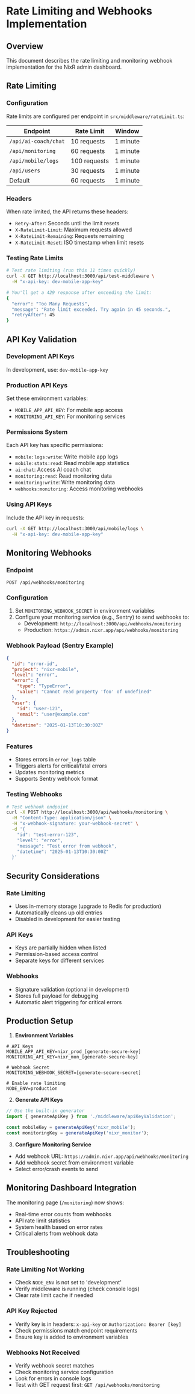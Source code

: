 # Rate Limiting and Webhooks Implementation

## Overview
This document describes the rate limiting and monitoring webhook implementation for the NixR admin dashboard.

## Rate Limiting

### Configuration
Rate limits are configured per endpoint in `src/middleware/rateLimit.ts`:

| Endpoint | Rate Limit | Window |
|----------|------------|--------|
| `/api/ai-coach/chat` | 10 requests | 1 minute |
| `/api/monitoring` | 60 requests | 1 minute |
| `/api/mobile/logs` | 100 requests | 1 minute |
| `/api/users` | 30 requests | 1 minute |
| Default | 60 requests | 1 minute |

### Headers
When rate limited, the API returns these headers:
- `Retry-After`: Seconds until the limit resets
- `X-RateLimit-Limit`: Maximum requests allowed
- `X-RateLimit-Remaining`: Requests remaining
- `X-RateLimit-Reset`: ISO timestamp when limit resets

### Testing Rate Limits
```bash
# Test rate limiting (run this 11 times quickly)
curl -X GET http://localhost:3000/api/test-middleware \
  -H "x-api-key: dev-mobile-app-key"

# You'll get a 429 response after exceeding the limit:
{
  "error": "Too Many Requests",
  "message": "Rate limit exceeded. Try again in 45 seconds.",
  "retryAfter": 45
}
```

## API Key Validation

### Development API Keys
In development, use: `dev-mobile-app-key`

### Production API Keys
Set these environment variables:
- `MOBILE_APP_API_KEY`: For mobile app access
- `MONITORING_API_KEY`: For monitoring services

### Permissions System
Each API key has specific permissions:
- `mobile:logs:write`: Write mobile app logs
- `mobile:stats:read`: Read mobile app statistics
- `ai:chat`: Access AI coach chat
- `monitoring:read`: Read monitoring data
- `monitoring:write`: Write monitoring data
- `webhooks:monitoring`: Access monitoring webhooks

### Using API Keys
Include the API key in requests:
```bash
curl -X GET http://localhost:3000/api/mobile/logs \
  -H "x-api-key: dev-mobile-app-key"
```

## Monitoring Webhooks

### Endpoint
`POST /api/webhooks/monitoring`

### Configuration
1. Set `MONITORING_WEBHOOK_SECRET` in environment variables
2. Configure your monitoring service (e.g., Sentry) to send webhooks to:
   - Development: `http://localhost:3000/api/webhooks/monitoring`
   - Production: `https://admin.nixr.app/api/webhooks/monitoring`

### Webhook Payload (Sentry Example)
```json
{
  "id": "error-id",
  "project": "nixr-mobile",
  "level": "error",
  "error": {
    "type": "TypeError",
    "value": "Cannot read property 'foo' of undefined"
  },
  "user": {
    "id": "user-123",
    "email": "user@example.com"
  },
  "datetime": "2025-01-13T10:30:00Z"
}
```

### Features
- Stores errors in `error_logs` table
- Triggers alerts for critical/fatal errors
- Updates monitoring metrics
- Supports Sentry webhook format

### Testing Webhooks
```bash
# Test webhook endpoint
curl -X POST http://localhost:3000/api/webhooks/monitoring \
  -H "Content-Type: application/json" \
  -H "x-webhook-signature: your-webhook-secret" \
  -d '{
    "id": "test-error-123",
    "level": "error",
    "message": "Test error from webhook",
    "datetime": "2025-01-13T10:30:00Z"
  }'
```

## Security Considerations

### Rate Limiting
- Uses in-memory storage (upgrade to Redis for production)
- Automatically cleans up old entries
- Disabled in development for easier testing

### API Keys
- Keys are partially hidden when listed
- Permission-based access control
- Separate keys for different services

### Webhooks
- Signature validation (optional in development)
- Stores full payload for debugging
- Automatic alert triggering for critical errors

## Production Setup

1. **Environment Variables**
```env
# API Keys
MOBILE_APP_API_KEY=nixr_prod_[generate-secure-key]
MONITORING_API_KEY=nixr_mon_[generate-secure-key]

# Webhook Secret
MONITORING_WEBHOOK_SECRET=[generate-secure-secret]

# Enable rate limiting
NODE_ENV=production
```

2. **Generate API Keys**
```javascript
// Use the built-in generator
import { generateApiKey } from './middleware/apiKeyValidation';

const mobileKey = generateApiKey('nixr_mobile');
const monitoringKey = generateApiKey('nixr_monitor');
```

3. **Configure Monitoring Service**
- Add webhook URL: `https://admin.nixr.app/api/webhooks/monitoring`
- Add webhook secret from environment variable
- Select error/crash events to send

## Monitoring Dashboard Integration

The monitoring page (`/monitoring`) now shows:
- Real-time error counts from webhooks
- API rate limit statistics
- System health based on error rates
- Critical alerts from webhook data

## Troubleshooting

### Rate Limiting Not Working
- Check `NODE_ENV` is not set to 'development'
- Verify middleware is running (check console logs)
- Clear rate limit cache if needed

### API Key Rejected
- Verify key is in headers: `x-api-key` or `Authorization: Bearer [key]`
- Check permissions match endpoint requirements
- Ensure key is added to environment variables

### Webhooks Not Received
- Verify webhook secret matches
- Check monitoring service configuration
- Look for errors in console logs
- Test with GET request first: `GET /api/webhooks/monitoring` 
